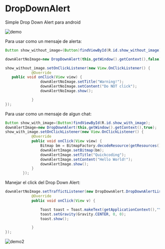 # DropDownAlert

Simple Drop Down Alert para android 

![demo](https://github.com/quickcoding/DropDownAlert/blob/master/app/demo-dropdown-1.gif)


Para usar como un mensaje de alerta: 

```java
Button show_without_image=(Button)findViewById(R.id.show_without_image);

downAlertNoImage=new DropDownAlert(this,getWindow().getContext(),false);

show_without_image.setOnClickListener(new View.OnClickListener() {
            @Override
   public void onClick(View view) {
                downAlertNoImage.setTitle("Warning!");
                downAlertNoImage.setContent("Do NOT click");
                downAlertNoImage.show();

            }
});   
```
Para usar como un mensaje de algun chat: 

```java
Button show_with_image=(Button)findViewById(R.id.show_with_image);
downAlertImage=new DropDownAlert(this,getWindow().getContext(),true);
show_with_image.setOnClickListener(new View.OnClickListener() {
            @Override
            public void onClick(View view) {
                Bitmap bm = BitmapFactory.decodeResource(getResources(), R.drawable.logos);
                downAlertImage.setBitmap(bm);
                downAlertImage.setTitle("Quickcoding");
                downAlertImage.setContent("Hello World!");
                downAlertImage.show();
            }
        });
```
Manejar el click del Drop Down Alert:

```java
downAlertNoImage.setTraffictListener(new DropDownAlert.DropDownAlertListener() {
            @Override
            public void onClick(View v) {

                Toast toast = Toast.makeText(getApplicationContext(),"You just click me !!",Toast.LENGTH_SHORT);
                toast.setGravity(Gravity.CENTER, 0, 0);
                toast.show();

            }
});

```    
 ![demo2](https://github.com/quickcoding/DropDownAlert/blob/master/app/demo-dropdown-2.gif)
